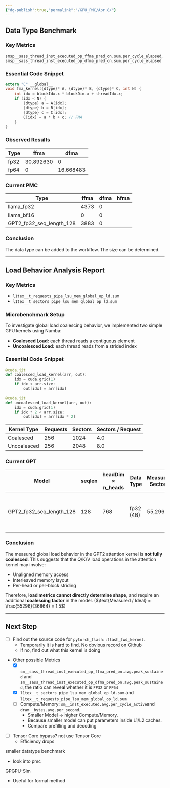 ```yaml
---
{"dg-publish":true,"permalink":"/GPU_PMC/Apr.8/"}
---
```


## Data Type Benchmark

### Key Metrics
`smsp__sass_thread_inst_executed_op_ffma_pred_on.sum.per_cycle_elapsed`,
`smsp__sass_thread_inst_executed_op_dfma_pred_on.sum.per_cycle_elapsed`

### Essential Code Snippet
```c
extern "C" __global__
void fma_kernel({dtype}* A, {dtype}* B, {dtype}* C, int N) {
	int idx = blockIdx.x * blockDim.x + threadIdx.x;
	if (idx < N) {
		{dtype} a = A[idx];
		{dtype} b = B[idx];
		{dtype} c = C[idx];
		C[idx] = a * b + c; // FMA
	}
}
```

### Observed Results
| Type | ffma      | dfma      |
| ---- | --------- | --------- |
| fp32 | 30.892630 | 0         |
| fp64 | 0         | 16.668483 |

### Current PMC

| Type                     | ffma | dfma | hfma |
| ------------------------ | ---- | ---- | ---- |
| llama_fp32               | 4373 | 0    |      |
| llama_bf16               | 0    | 0    |      |
| GPT2_fp32_seq_length_128 | 3883 | 0    |      |

### Conclusion

The data type can be added to the workflow. The size can be determined.

---

## Load Behavior Analysis Report

### Key Metrics
- `l1tex__t_requests_pipe_lsu_mem_global_op_ld.sum`
- `l1tex__t_sectors_pipe_lsu_mem_global_op_ld.sum`

### Microbenchmark Setup

To investigate global load coalescing behavior, we implemented two simple GPU kernels using Numba:
- **Coalesced Load:** each thread reads a contiguous element
- **Uncoalesced Load:** each thread reads from a strided index
### Essential Code Snippet
```python
@cuda.jit
def coalesced_load_kernel(arr, out):
    idx = cuda.grid(1)
    if idx < arr.size:
        out[idx] = arr[idx]

@cuda.jit
def uncoalesced_load_kernel(arr, out):
    idx = cuda.grid(1)
    if idx * 2 < arr.size:
        out[idx] = arr[idx * 2]
```

| **Kernel Type** | **Requests** | **Sectors** | **Sectors / Request** |
| --------------- | ------------ | ----------- | --------------------- |
| Coalesced       | 256          | 1024        | 4.0                   |
| Uncoalesced     | 256          | 2048        | 8.0                   |

### Current GPT

| **Model**                | seqlen | headDim × n_heads | **Data Type** | **Measured Sectors** | **Expected**                                           |
| ------------------------ | ------ | ----------------- | ------------- | -------------------- | ------------------------------------------------------ |
| GPT2_fp32_seq_length_128 | 128    | 768               | fp32 (4B)     | 55,296               | $\frac{128 \times 768 \times 3 \times 4}{32} = 36,864$ |

### Conclusion
The measured global load behavior in the GPT2 attention kernel is **not fully coalesced**.
This suggests that the Q/K/V load operations in the attention kernel may involve:
- Unaligned memory access
- Interleaved memory layout
- Per-head or per-block striding

Therefore, **load metrics cannot directly determine shape**, and require an additional **coalescing factor** in the model. ($\text{Measured / Ideal} = \frac{55296}{36864} = 1.5$)

---

## Next Step
- [ ] Find out the source code for `pytorch_flash::flash_fwd_kernel`. 
	- Temporarily it is hard to find. No obvious record on Github
	- If no, find out what this kernel is doing
- Other possible Metrics
	- [x] `sm__sass_thread_inst_executed_op_ffma_pred_on.avg.peak_sustained` and `sm__sass_thread_inst_executed_op_dfma_pred_on.avg.peak_sustained`, the ratio can reveal whether it is `FP32` or `FP64`
	- [x] `l1tex__t_sectors_pipe_lsu_mem_global_op_ld.sum` and `l1tex__t_requests_pipe_lsu_mem_global_op_ld.sum`
	- [ ] Compute/Memory: `sm__inst_executed.avg.per_cycle_active`and `dram__bytes.avg.per_second`. 
		- Smaller Model -> higher Compute/Memory. 
		- Because smaller model can put parameters inside L1/L2 caches. 
		- Compare prefilling and decoding

- [ ] Tensor Core bypass? not use Tensor Core
	- Efficiency drops

smaller datatype benchmark
- look into pmc

GPGPU-Sim
- Useful for formal method